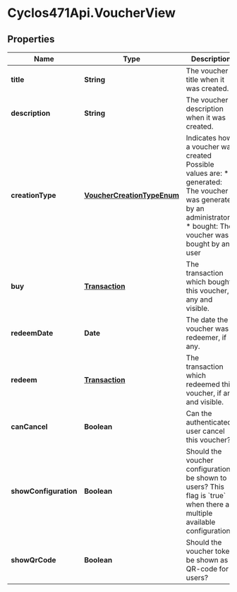# Cyclos471Api.VoucherView

## Properties
Name | Type | Description | Notes
------------ | ------------- | ------------- | -------------
**title** | **String** | The voucher title when it was created. | [optional] 
**description** | **String** | The voucher description when it was created. | [optional] 
**creationType** | [**VoucherCreationTypeEnum**](VoucherCreationTypeEnum.md) | Indicates how a voucher was created Possible values are: * generated: The voucher was generated by an administrator * bought: The voucher was bought by an user  | [optional] 
**buy** | [**Transaction**](Transaction.md) | The transaction which bought this voucher, if any and visible.  | [optional] 
**redeemDate** | **Date** | The date the voucher was redeemer, if any. | [optional] 
**redeem** | [**Transaction**](Transaction.md) | The transaction which redeemed this voucher, if any and visible.  | [optional] 
**canCancel** | **Boolean** | Can the authenticated user cancel this voucher? | [optional] 
**showConfiguration** | **Boolean** | Should the voucher configuration be shown to users? This flag is &#x60;true&#x60; when there are multiple available configurations.  | [optional] 
**showQrCode** | **Boolean** | Should the voucher token be shown as QR-code for users? | [optional] 


